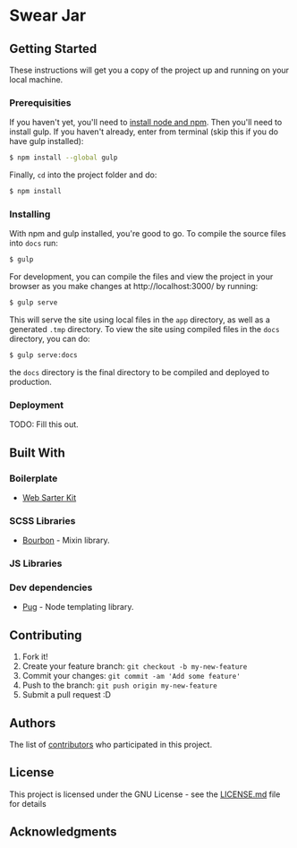# Swear Jar


## Getting Started

These instructions will get you a copy of the project up and running on your local machine.

### Prerequisities

If you haven't yet, you'll need to [install node and npm](https://nodejs.org/en/download/). Then you'll need to install gulp. If you haven't already, enter from terminal (skip this if you do have gulp installed):

```sh
$ npm install --global gulp
```

Finally, `cd` into the project folder and do:

```sh
$ npm install
```

### Installing

With npm and gulp installed, you're good to go. To compile the source files into `docs` run:

```sh
$ gulp
```

For development, you can compile the files and view the project in your browser as you make changes at http://localhost:3000/ by running:

```sh
$ gulp serve
```

This will serve the site using local files in the `app` directory, as well as a generated `.tmp` directory. To view the site using compiled files in the `docs` directory, you can do:

```sh
$ gulp serve:docs
```

the `docs` directory is the final directory to be compiled and deployed to production.

### Deployment

TODO: Fill this out.

## Built With

### Boilerplate
- [Web Sarter Kit](https://developers.google.com/web/tools/starter-kit/)

### SCSS Libraries
- [Bourbon](https://bourbon.io/) - Mixin library.

### JS Libraries

### Dev dependencies
- [Pug](https://pugjs.org/) - Node templating library.

## Contributing

1. Fork it!
2. Create your feature branch: `git checkout -b my-new-feature`
3. Commit your changes: `git commit -am 'Add some feature'`
4. Push to the branch: `git push origin my-new-feature`
5. Submit a pull request :D


## Authors

The list of [contributors](https://github.com/jjandoc/debate-bingo/contributors) who participated in this project.

## License

This project is licensed under the GNU License - see the [LICENSE.md](LICENSE.md) file for details

## Acknowledgments
